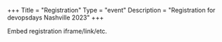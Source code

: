 +++
Title = "Registration"
Type = "event"
Description = "Registration for devopsdays Nashville 2023"
+++

<div style="width:100%; text-align:left;">

Embed registration iframe/link/etc.
</div></div>
</div>